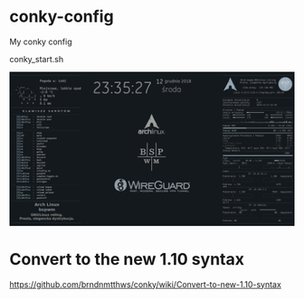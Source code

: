 # conky-config
My conky config

conky_start.sh

![ScreenShot](screenshot.39.png "conky-config")

# Convert to the new 1.10 syntax

https://github.com/brndnmtthws/conky/wiki/Convert-to-new-1.10-syntax
